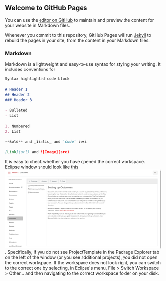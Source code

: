 ## Welcome to GitHub Pages

You can use the [editor on GitHub](https://github.com/OSUKEENTutorials/OSUKEENTutorials.github.io/edit/main/index.md) to maintain and preview the content for your website in Markdown files.

Whenever you commit to this repository, GitHub Pages will run [Jekyll](https://jekyllrb.com/) to rebuild the pages in your site, from the content in your Markdown files.

### Markdown

Markdown is a lightweight and easy-to-use syntax for styling your writing. It includes conventions for

```markdown
Syntax highlighted code block

# Header 1
## Header 2
### Header 3

- Bulleted
- List

1. Numbered
2. List

**Bold** and _Italic_ and `Code` text

[Link](url) and ![Image](src)
```

It is easy to check whether you have opened the
        correct workspace. Eclipse window should look like <a
        class="thumbnail" href="outcomes_menu.png">this<span><img
            src="outcomes_menu.png" /></span></a>. Specifically, if you do
        not see ProjectTemplate in the Package Explorer tab on the left
        of the window (or you see additional projects), <span
        class="underline">you did not open the correct workspace</span>.
        If the workspace does not look right, you can switch to the
        correct one by selecting, in Eclipse's menu, File &gt; Switch
        Workspace &gt; Other... and then navigating to the correct
        workspace folder on your disk.



